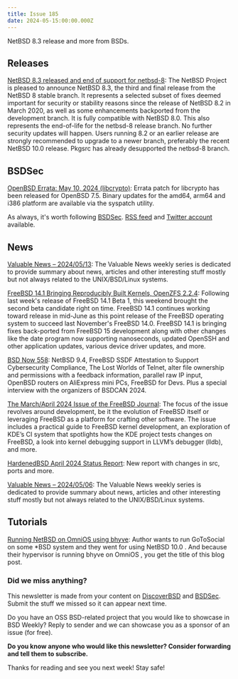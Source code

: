 ```yaml
---
title: Issue 185
date: 2024-05-15:00:00.000Z
---
```


NetBSD 8.3 release and more from BSDs.

<!-- more -->

## Releases

[NetBSD 8.3 released and end of support for netbsd-8](https://bsdsec.net/articles/netbsd-8-3-released-and-end-of-support-for-netbsd-8?utm_source=bsdweekly): The NetBSD Project is pleased to announce NetBSD 8.3, the third and final release from the NetBSD 8 stable branch. It represents a selected subset of fixes deemed important for security or stability reasons since the release of NetBSD 8.2 in March 2020, as well as some enhancements backported from the development branch. It is fully compatible with NetBSD 8.0. This also represents the end-of-life for the netbsd-8 release branch. No further security updates will happen. Users running 8.2 or an earlier release are strongly recommended to upgrade to a newer branch, preferably the recent NetBSD 10.0 release. Pkgsrc has already desupported the netbsd-8 branch.

## BSDSec

[OpenBSD Errata: May 10, 2024 (libcrypto)](https://bsdsec.net/articles/openbsd-errata-may-10-2024-libcrypto?utm_source=bsdweekly): Errata patch for libcrypto has been released for OpenBSD 7.5. Binary updates for the amd64, arm64 and i386 platform are available via the syspatch utility.

As always, it's worth following [BSDSec](https://bsdsec.net). [RSS feed](https://bsdsec.net/articles.atom) and [Twitter account](https://twitter.com/bsdsec) available.

## News

[Valuable News – 2024/05/13](https://vermaden.wordpress.com/2024/05/13/valuable-news-2024-05-13/?utm_source=bsdweekly): The Valuable News weekly series is dedicated to provide summary about news, articles and other interesting stuff mostly but not always related to the UNIX/BSD/Linux systems.

[FreeBSD 14.1 Bringing Reproducibly Built Kernels, OpenZFS 2.2.4](https://www.phoronix.com/news/FreeBSD-14.1-Beta-2-Released?utm_source=bsdweekly): Following last week's release of FreeBSD 14.1 Beta 1, this weekend brought the second beta candidate right on time. FreeBSD 14.1 continues working toward release in mid-June as this point release of the FreeBSD operating system to succeed last November's FreeBSD 14.0. FreeBSD 14.1 is bringing fixes back-ported from FreeBSD 15 development along with other changes like the date program now supporting nanoseconds, updated OpenSSH and other application updates, various device driver updates, and more.

[BSD Now 558](https://www.bsdnow.tv/558?utm_source=bsdweekly): NetBSD 9.4, FreeBSD SSDF Attestation to Support Cybersecurity Compliance, The Lost Worlds of Telnet, alter file ownership and permissions with a feedback information, parallel raw IP input, OpenBSD routers on AliExpress mini PCs, FreeBSD for Devs. Plus a special interview with the organizers of BSDCAN 2024.

[The March/April 2024 Issue of the FreeBSD Journal](https://freebsdfoundation.org/blog/the-march-april-2024-issue-of-the-freebsd-journal-is-here/?utm_source=bsdweekly): The focus of the issue revolves around development, be it the evolution of FreeBSD itself or leveraging FreeBSD as a platform for crafting other software. The issue includes a practical guide to FreeBSD kernel development, an exploration of KDE’s CI system that spotlights how the KDE project tests changes on FreeBSD, a look into kernel debugging support in LLVM’s debugger (lldb), and more.

[HardenedBSD April 2024 Status Report](https://hardenedbsd.org/article/shawn-webb/2024-05-06/hardenedbsd-april-2024-status-report?utm_source=bsdweekly): New report with changes in src, ports and more.

[Valuable News – 2024/05/06](https://vermaden.wordpress.com/2024/05/06/valuable-news-2024-05-06/?utm_source=bsdweekly): The Valuable News weekly series is dedicated to provide summary about news, articles and other interesting stuff mostly but not always related to the UNIX/BSD/Linux systems.

## Tutorials

[Running NetBSD on OmniOS using bhyve](https://www.tumfatig.net/2024/running-netbsd-on-omnios-using-bhyve/?utm_source=bsdweekly): Author wants to run GoToSocial on some *BSD system and they went for using NetBSD 10.0 . And because their hypervisor is running bhyve on OmniOS , you get the title of this blog post.


### Did we miss anything?

This newsletter is made from your content on [DiscoverBSD](https://discoverbsd.com) and [BSDSec](https://bsdsec.net). Submit the stuff we missed so it can appear next time.

Do you have an OSS BSD-related project that you would like to showcase in BSD Weekly? Reply to sender and we can showcase you as a sponsor of an issue (for free).

**Do you know anyone who would like this newsletter? Consider forwarding and tell them to subscribe.**

Thanks for reading and see you next week! Stay safe!
